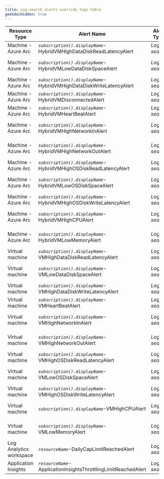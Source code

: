 ```yaml
---
title: Log-search alerts override tags table
geekdocHidden: true
---
```


| Resource Type | Alert Name | Alert Type | Override Tag name | Tag value type | Example |
| ------------- | ---------- | ---------- | ----------------- | -------------- | ------- |
| Machine - Azure Arc | *```subscription().displayName```*-HybridVMHighDataDiskReadLatencyAlert | _Log search_ | ***\_amba-ReadLatencyMs-Data-threshold-Override\_*** | Number | 35 |
| Machine - Azure Arc | *```subscription().displayName```*-HybridVMLowDataDiskSpaceAlert | _Log search_ | ***\_amba-FreeSpacePercentage-Data-threshold-Override\_*** | Number | 8 |
| Machine - Azure Arc | *```subscription().displayName```*-HybridVMHighDataDiskWriteLatencyAlert | _Log search_ | ***\_amba-WriteLatencyMs-Data-threshold-Override\_*** | Number | 35 |
| Machine - Azure Arc | *```subscription().displayName```*-HybridVMDisconnectedAlert | _Log search_ | ***\_amba-Disconnected-threshold-Override\_*** | [Timespan](https://learn.microsoft.com/en-us/kusto/query/scalar-data-types/timespan?view=microsoft-fabric) | 5m, 10d, 2h |
| Machine - Azure Arc | *```subscription().displayName```*-HybridVMHeartBeatAlert | _Log search_ | ***\_amba-Heartbeat-threshold-Override\_*** | Number | 5 |
| Machine - Azure Arc | *```subscription().displayName```*-HybridVMHighNetworkInAlert | _Log search_ | ***\_amba-ReadBytesPerSecond-threshold-Override\_*** | Number | 20000000 |
| Machine - Azure Arc | *```subscription().displayName```*-HybridVMHighNetworkOutAlert | _Log search_ | ***\_amba-WriteBytesPerSecond-threshold-Override\_*** | Number | 20000000 |
| Machine - Azure Arc | *```subscription().displayName```*-HybridVMHighOSDiskReadLatencyAlert | _Log search_ | ***\_amba-ReadLatencyMs-OS-threshold-Override\_*** | Number | 35 |
| Machine - Azure Arc | *```subscription().displayName```*-HybridVMLowOSDiskSpaceAlert | _Log search_ | ***\_amba-FreeSpacePercentage-OS-threshold-Override\_*** | Number | 8 |
| Machine - Azure Arc | *```subscription().displayName```*-HybridVMHighOSDiskWriteLatencyAlert | _Log search_ | ***\_amba-WriteLatencyMs-OS-threshold-Override\_*** | Number | 35 |
| Machine - Azure Arc | *```subscription().displayName```*-HybridVMHighCPUAlert | _Log search_ | ***\_amba-UtilizationPercentage-threshold-Override\_*** | Number | 90 |
| Machine - Azure Arc | *```subscription().displayName```*-HybridVMLowMemoryAlert | _Log search_ | ***\_amba-AvailableMemoryPercentage-threshold-Override\_*** | Number | 8 |
| Virtual machine | *```subscription().displayName```*-VMHighDataDiskReadLatencyAlert | _Log search_ | ***\_amba-ReadLatencyMs-Data-threshold-Override\_*** | Number | 35 |
| Virtual machine | *```subscription().displayName```*-VMLowDataDiskSpaceAlert | _Log search_ | ***\_amba-FreeSpacePercentage-Data-threshold-Override\_*** | Number | 8 |
| Virtual machine | *```subscription().displayName```*-VMHighDataDiskWriteLatencyAlert | _Log search_ | ***\_amba-WriteLatencyMs-Data-threshold-Override\_*** | Number | 35 |
| Virtual machine | *```subscription().displayName```*-VMHeartBeatAlert | _Log search_ | ***\_amba-Heartbeat-threshold-Override\_*** | Number | 5 |
| Virtual machine | *```subscription().displayName```*-VMHighNetworkInAlert | _Log search_ | ***\_amba-ReadBytesPerSecond-threshold-Override\_*** | Number | 20000000 |
| Virtual machine | *```subscription().displayName```*-VMHighNetworkOutAlert | _Log search_ | ***\_amba-WriteBytesPerSecond-threshold-Override\_*** | Number | 20000000 |
| Virtual machine | *```subscription().displayName```*-VMHighOSDiskReadLatencyAlert | _Log search_ | ***\_amba-ReadLatencyMs-OS-threshold-Override\_*** | Number | 35 |
| Virtual machine | *```subscription().displayName```*-VMLowOSDiskSpaceAlert | _Log search_ | ***\_amba-FreeSpacePercentage-OS-threshold-Override\_*** | Number | 8 |
| Virtual machine | *```subscription().displayName```*-VMHighOSDiskWriteLatencyAlert | _Log search_ | ***\_amba-WriteLatencyMs-OS-threshold-Override\_*** | Number | 35 |
| Virtual machine | *```subscription().displayName```*-VMHighCPUAlert | _Log search_ | ***\_amba-UtilizationPercentage-threshold-Override\_*** | Number | 90 |
| Virtual machine | *```subscription().displayName```*-VMLowMemoryAlert | _Log search_ | ***\_amba-AvailableMemoryPercentage-threshold-Override\_*** | Number | 8 |
| Log Analytics workspace | *```resourceName```*-DailyCapLimitReachedAlert | _Log search_ | <span style="color:DarkOrange">***Not available as threshold will always be 0***</span> | <span style="color:DarkOrange">***Not applicable***</span>| <span style="color:DarkOrange">***N/A***</span> |
| Application Insights | *```resourceName```*-ApplicationInsightsThrottlingLimitReachedAlert | _Log search_ | ***\_amba-Throttling-threshold-override\_*** | Number | 64000 |

